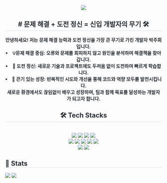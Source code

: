 <div align= "center">
    <img src="https://capsule-render.vercel.app/api?type=waving&color=0522ff&height=180&text=도전하는%20개발자🚀&animation=twinkling&fontColor=ffffff&fontSize=50" />
    </div>
    <div align= "center"> 
    <h2 style="border-bottom: 1px solid #d8dee4; color: #282d33;"> # 문제 해결 + 도전 정신 = 신입 개발자의 무기 🛠️ </h2>  
    <div style="font-weight: 700; font-size: 15px; text-align: center; color: #282d33;"> 안녕하세요! 저는 문제 해결 능력과 도전 정신을 가장 큰 무기로 가진 개발자 박주희입니다.</li></li><li> 💡문제 해결 중심: 오류와 문제를 회피하지 않고 원인을 분석하며 해결책을 찾아갑니다.</li><li> 🚀 도전 정신: 새로운 기술과 프로젝트에도 두려움 없이 도전하며 빠르게 학습합니다.</li><li> 🔧 끈기 있는 성장: 반복적인 시도와 개선을 통해 코드와 역량 모두를 발전시킵니다.</li></li>새로운 환경에서도 끊임없이 배우고 성장하며, 팀과 함께 목표를 달성하는 개발자가 되고자 합니다. </div> 
    </div>
    <div align= "center">
    <h2 style="border-bottom: 1px solid #d8dee4; color: #282d33;"> 🛠️ Tech Stacks </h2> <br> 
    <div style="margin: 0 auto; text-align: center;" align= "center"> 
          <img src="https://img.shields.io/badge/C-A8B9CC?style=for-the-badge&logo=C&logoColor=white">
          <img src="https://img.shields.io/badge/Figma-F24E1E?style=for-the-badge&logo=Figma&logoColor=white">
          <img src="https://img.shields.io/badge/Github-181717?style=for-the-badge&logo=Github&logoColor=white">
          <img src="https://img.shields.io/badge/HTML5-E34F26?style=for-the-badge&logo=HTML5&logoColor=white">
          <br/><img src="https://img.shields.io/badge/jQuery-0769AD?style=for-the-badge&logo=jQuery&logoColor=white">
          <img src="https://img.shields.io/badge/Java-007396?style=for-the-badge&logo=Java&logoColor=white">
          <img src="https://img.shields.io/badge/Javascript-F7DF1E?style=for-the-badge&logo=Javascript&logoColor=white">
          <img src="https://img.shields.io/badge/Notion-000000?style=for-the-badge&logo=Notion&logoColor=white">
          <img src="https://img.shields.io/badge/Oracle-F80000?style=for-the-badge&logo=Oracle&logoColor=white">
          <br/><img src="https://img.shields.io/badge/Spring-6DB33F?style=for-the-badge&logo=Spring&logoColor=white">
          <img src="https://img.shields.io/badge/Vue.js-4FC08D?style=for-the-badge&logo=Vue.js&logoColor=white">
          </div>
    </div>
   <div style="text-align: left;"> 
    <h2 style="border-bottom: 1px solid #d8dee4; color: #282d33;"> 🏅 Stats </h2> <div style="text-align: left;"> <img src="https://github-readme-stats.vercel.app/api?username=mouse1111&bg_color=180,ddf2fd,00000000&title_color=1a52f9&text_color=1a52f9"
         /> <img src="https://github-readme-stats.vercel.app/api/top-langs/?username=mouse1111&layout=compact&bg_color=180,ddf2fd,00000000&title_color=1a52f9&text_color=1a52f9"
           /> </div> 
    </div>
    
    
